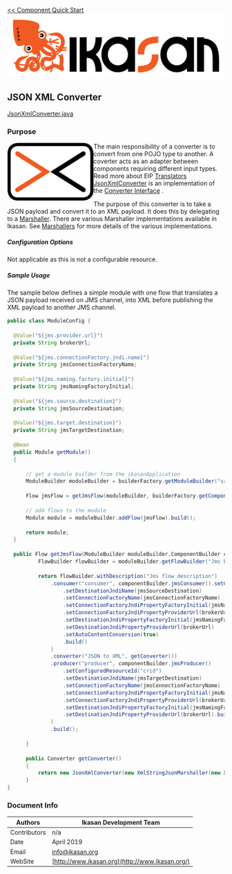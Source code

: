 [<< Component Quick Start](../Readme.md)
![IKASAN](../../developer/docs/quickstart-images/Ikasan-title-transparent.png)
## JSON XML Converter
[JsonXmlConverter.java](src/main/java/org/ikasan/component/converter/xml/JsonXmlConverter.java)

### Purpose

<img src="../../developer/docs/quickstart-images/message-translator.png" width="200px" align="left">The main responsibility of a converter is to convert from one POJO type to another. A coverter acts as an adapter between components requiring different input types.
Read more about EIP [Translators](http://www.enterpriseintegrationpatterns.com/patterns/messaging/MessageTranslator.html)
[JsonXmlConverter](src/main/java/org/ikasan/component/converter/xml/JsonXmlConverter.java) is an implementation of the [Converter Interface](../spec/component/src/main/java/org/ikasan/spec/component/transformation/Converter.java)
. 

The purpose of this converter is to take a JSON payload and convert it to an XML payload. It does this by delegating to a [Marshaller](../../marshaller/xml-marshaller/src/main/java/org/ikasan/marshaller/Marshaller.java).
There are various Marshaller implementations available in Ikasan. See [Marshallers](../../marshaller/Readme.md) for more details of the various implementations.
<br/>
##### Configuration Options
Not applicable as this is not a configurable resource.

##### Sample Usage
The sample below defines a simple module with one flow that translates a JSON payload received on
JMS channel, into XML before publishing the XML payload to another JMS channel. 
```java
public class ModuleConfig {

  @Value("${jms.provider.url}")
  private String brokerUrl;

  @Value("${jms.connectionFactory.jndi.name}")
  private String jmsConnectionFactoryName;

  @Value("${jms.naming.factory.initial}")
  private String jmsNamingFactoryInitial;

  @Value("${jms.source.destination}")
  private String jmsSourceDestination;

  @Value("${jms.target.destination}")
  private String jmsTargetDestination;

  @Bean
  public Module getModule()
  {

      // get a module builder from the ikasanApplication
      ModuleBuilder moduleBuilder = builderFactory.getModuleBuilder("sample-builder-pattern").withDescription("Example module with pattern builder");

      Flow jmsFlow = getJmsFlow(moduleBuilder, builderFactory.getComponentBuilder());

      // add flows to the module
      Module module = moduleBuilder.addFlow(jmsFlow).build();

      return module;
  }

  public Flow getJmsFlow(ModuleBuilder moduleBuilder,ComponentBuilder componentBuilder) {
          FlowBuilder flowBuilder = moduleBuilder.getFlowBuilder("Jms Flow");
  
          return flowBuilder.withDescription("Jms flow description")
              .consumer("consumer", componentBuilder.jmsConsumer().setConfiguredResourceId("configuredResourceId")
                  .setDestinationJndiName(jmsSourceDestination)
                  .setConnectionFactoryName(jmsConnectionFactoryName)
                  .setConnectionFactoryJndiPropertyFactoryInitial(jmsNamingFactoryInitial)
                  .setConnectionFactoryJndiPropertyProviderUrl(brokerUrl)
                  .setDestinationJndiPropertyFactoryInitial(jmsNamingFactoryInitial)
                  .setDestinationJndiPropertyProviderUrl(brokerUrl)
                  .setAutoContentConversion(true)
                  .build()
              )
              .converter("JSON to XML", getConverter())
              .producer("producer", componentBuilder.jmsProducer()
                  .setConfiguredResourceId("crid")
                  .setDestinationJndiName(jmsTargetDestination)
                  .setConnectionFactoryName(jmsConnectionFactoryName)
                  .setConnectionFactoryJndiPropertyFactoryInitial(jmsNamingFactoryInitial)
                  .setConnectionFactoryJndiPropertyProviderUrl(brokerUrl)
                  .setDestinationJndiPropertyFactoryInitial(jmsNamingFactoryInitial)
                  .setDestinationJndiPropertyProviderUrl(brokerUrl).build()
              )
              .build();
  
      }
  
      public Converter getConverter()
      {
          return new JsonXmlConverter(new XmlStringJsonMarshaller(new XMLSerializer()));
      }
}
````

### Document Info

| Authors | Ikasan Development Team |
| --- | --- |
| Contributors | n/a |
| Date | April 2019 |
| Email | info@ikasan.org |
| WebSite | [http://www.ikasan.org](http://www.ikasan.org/) |
